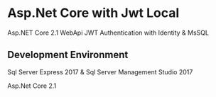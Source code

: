 # Asp.Net Core with Jwt Local
Asp.NET Core 2.1 WebApi JWT Authentication with Identity & MsSQL

## Development Environment
Sql Server Express 2017 & Sql Server Management Studio 2017

Asp.Net Core 2.1
